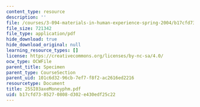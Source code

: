 ```yaml
---
content_type: resource
description: ''
file: /courses/3-094-materials-in-human-experience-spring-2004/b17cfd7385270808d302e430edf25c22_25SI03axeMoneyphm.pdf
file_size: 721342
file_type: application/pdf
hide_download: true
hide_download_original: null
learning_resource_types: []
license: https://creativecommons.org/licenses/by-nc-sa/4.0/
ocw_type: OCWFile
parent_title: Specimen
parent_type: CourseSection
parent_uid: 101c6d32-96cb-7ef7-f8f2-ac2616ed2216
resourcetype: Document
title: 25SI03axeMoneyphm.pdf
uid: b17cfd73-8527-0808-d302-e430edf25c22
---
```

